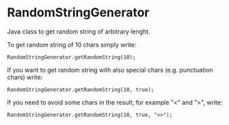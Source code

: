 # RandomStringGenerator
Java class to get random string of arbitrary lenght.

To get random string of 10 chars simply write:

```
RandomStringGenerator.getRandomString(10);
```

If you want to get random string with also special chars (e.g. punctuation chars) write:

```
RandomStringGenerator.getRandomString(10, true);
```

If you need to avoid some chars in the result, for example "<" and ">", write:

```
RandomStringGenerator.getRandomString(10, true, "<>");
```
